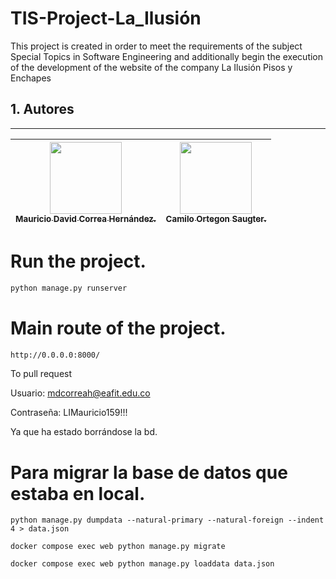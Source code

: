 # TIS-Project-La_Ilusión
This project is created in order to meet the requirements of the subject Special Topics in Software Engineering and additionally begin the execution of the development of the website of the company La Ilusión Pisos y Enchapes

## 1. Autores
---
[<img src="https://avatars.githubusercontent.com/u/81777898?s=400&u=2eeba9c363f9c474c7fb419ef36562e2d2b6b866&v=4" width=115><br><sub>Mauricio David Correa Hernández.</sub>](https://github.com/MauricioDCH) | [<img src="https://avatars.githubusercontent.com/u/88986744?v=4" width=115><br><sub>Camilo Ortegon Saugter.</sub>](https://github.com/cortegons) |  
| :----------------------------------------------------------------------------------------------------------------------------------------------------------------------------------------------------------: |:----------------------------------------------------------------------------------------------------------------------------------------------------------------------------------------------------------: |

# Run the project.

```bash
python manage.py runserver
```

# Main route of the project.
```bash
http://0.0.0.0:8000/
```
To pull request

Usuario: mdcorreah@eafit.edu.co

Contraseña: LIMauricio159!!!

Ya que ha estado borrándose la bd.

# Para migrar la base de datos que estaba en local.

```
python manage.py dumpdata --natural-primary --natural-foreign --indent 4 > data.json
```

```
docker compose exec web python manage.py migrate
```

```
docker compose exec web python manage.py loaddata data.json
```